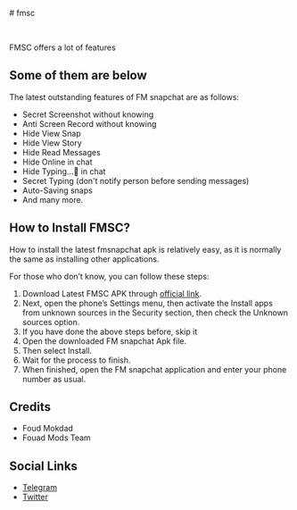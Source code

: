 <p># fmsc</p>
<p><br></p>
<p>FMSC offers a lot of features</p>
<h2>Some of them are below</h2>
<p>The latest outstanding features of FM snapchat are as follows:</p>
<ul>
    <li>Secret Screenshot without knowing</li>
    <li>Anti Screen Record without knowing</li>
    <li>Hide View Snap</li>
    <li>Hide View Story</li>
    <li>Hide Read Messages</li>
    <li>Hide Online in chat</li>
    <li>Hide Typing...💬 in chat</li>
    <li>Secret Typing (don&apos;t notify person before sending messages)</li>
    <li>Auto-Saving snaps</li>
    <li>And many more.</li>
</ul>
<h2>How to Install FMSC?</h2>
<p>How to install the latest fmsnapchat apk is relatively easy, as it is normally the same as installing other applications.</p>
<p>For those who don&rsquo;t know, you can follow these steps:</p>
<ol>
    <li>Download Latest FMSC APK through <a href="https://fouadsnap.com/" rel="noopener" target="_blank" title="Fouad Snapchat">official link</a>.</li>
    <li>Next, open the phone&rsquo;s Settings menu, then activate the Install apps from unknown sources in the Security section, then check the Unknown sources option.</li>
    <li>If you have done the above steps before, skip it</li>
    <li>Open the downloaded FM snapchat Apk file.</li>
    <li>Then select Install.</li>
    <li>Wait for the process to finish.</li>
    <li>When finished, open the FM snapchat application and enter your phone number as usual.</li>
</ol>
<h2>Credits</h2>
<ul>
    <li>Foud Mokdad</li>
    <li>Fouad Mods Team</li>
</ul>
<h2>Social Links</h2>
<ul>
    <li><a href="https://telegram.me/FouadMODS" rel="noopener" target="_blank">Telegram</a></li>
    <li><a href="https://twitter.com/modsfouad" rel="noopener" target="_blank">Twitter</a></li>
</ul>
